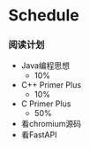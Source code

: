 # Schedule

### 阅读计划

- Java编程思想
  - 10%
- C++ Primer Plus
  - 10%
- C Primer Plus
  - 50%
- 看chromium源码 
- 看FastAPI
